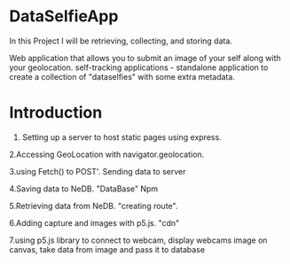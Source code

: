 # DataSelfieApp
In this Project I will be retrieving, collecting, and storing data. 

Web application that allows you to submit an image of your self along with your geolocation. self-tracking applications - standalone application to create a collection of "dataselfies" with some extra metadata.

# Introduction

1. Setting up a server to host static pages using express.

2.Accessing GeoLocation with navigator.geolocation.

3.using Fetch() to POST'. Sending data to server

4.Saving data to NeDB. "DataBase" Npm 

5.Retrieving data from NeDB. "creating route".

6.Adding capture and images with p5.js. "cdn"

7.using  p5.js library to connect to webcam, display webcams image on canvas, take data from image and pass it to database



